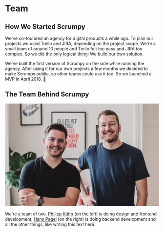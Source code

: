 # Team

## How We Started Scrumpy

We've co-founded an agency for digital products a while ago. To plan our projects we used Trello and JIRA, depending on the project scope. We're a small team of around 10 people and Trello felt too easy and JIRA too complex. So we did the only logical thing: We build our own solution.

We've built the first version of Scrumpy on the side while running the agency. After using it for our own projects a few months we decided to make Scrumpy public, so other teams could use it too. So we launched a MVP in April 2018. 🚀

## The Team Behind Scrumpy

![An image](../images/scrumpy_team.jpg)

We're a team of two. [Philipp Kühn](https://twitter.com/_philippkuehn) (on the left) is doing design and frontend development, [Hans Pagel](https://twitter.com/hanspagel) (on the right) is doing backend development and all the other things, like writing this text here.
